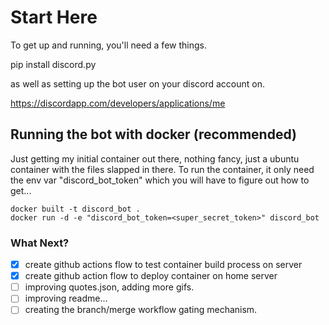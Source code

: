 # Start Here

To get up and running, you'll need a few things.   

pip install discord.py


as well as setting up the bot user on your discord account on.

https://discordapp.com/developers/applications/me

## Running the bot with docker (recommended)

Just getting my initial container out there, nothing fancy, just a ubuntu container with the files slapped in there. 
To run the container, it only need the env var "discord_bot_token" which you will have to figure out how to get...

```shell
docker built -t discord_bot .
docker run -d -e "discord_bot_token=<super_secret_token>" discord_bot
```


### What Next?

-[x] create github actions flow to test container build process on server
-[x]  create github action flow to deploy container on home server
-[ ]  improving quotes.json, adding more gifs.
-[ ]  improving readme... 
-[ ]  creating the branch/merge workflow gating mechanism. 
